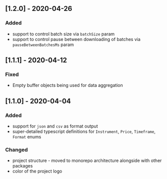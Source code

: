 ## [1.2.0] - 2020-04-26

### Added

- support to control batch size via `batchSize` param
- support to control pause between downloading of batches via `pauseBetweenBatchesMs` param

## [1.1.1] - 2020-04-12

### Fixed

- Empty buffer objects being used for data aggregation

## [1.1.0] - 2020-04-04

### Added

- support for `json` and `csv` as format output
- super-detailed typescript definitions for `Instrument`, `Price`, `Timeframe`, `Format` enums

### Changed

- project structure - moved to monorepo architecture alongside with other packages
- color of the project logo
